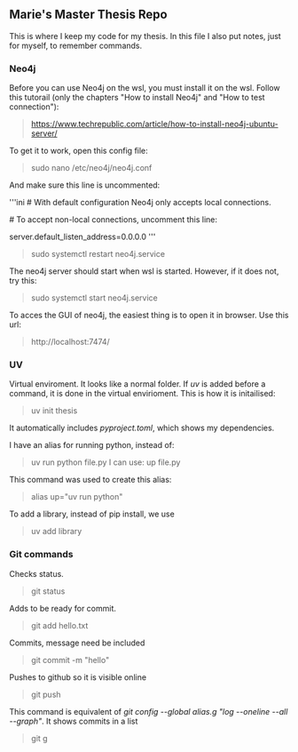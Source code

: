 ## Marie's Master Thesis Repo

This is where I keep my code for my thesis. In this file I also put notes, just for myself, to remember commands.

### Neo4j
Before you can use Neo4j on the wsl, you must install it on the wsl. Follow this tutorail (only the chapters "How to install Neo4j" and "How to test connection"):
> https://www.techrepublic.com/article/how-to-install-neo4j-ubuntu-server/ 

To get it to work, open this config file:
> sudo nano /etc/neo4j/neo4j.conf

And make sure this line is uncommented:

'''ini
\# With default configuration Neo4j only accepts local connections.

\# To accept non-local connections, uncomment this line:

server.default_listen_address=0.0.0.0
'''

> sudo systemctl restart neo4j.service 

The neo4j server should start when wsl is started. However, if it does not, try this:
> sudo systemctl start neo4j.service 

To acces the GUI of neo4j, the easiest thing is to open it in browser. Use this url:
> http://localhost:7474/ 

### UV
Virtual enviroment. It looks like a normal folder. If *uv* is added before a command, it is done in the virtual envirioment. This is how it is initailised:
> uv init thesis

It automatically includes *pyproject.toml*, which shows my dependencies.

I have an alias for running python, instead of:
> uv run python file.py
I can use:
> up file.py

This command was used to create this alias:
> alias up="uv run python"

To add a library, instead of pip install, we use
> uv add library

### Git commands
Checks status.
> git status

Adds to be ready for commit.
> git add hello.txt

Commits, message need be included
> git commit -m "hello"

Pushes to github so it is visible online
> git push

This command is equivalent of *git config --global alias.g "log --oneline --all --graph"*. It shows commits in a list
> git g